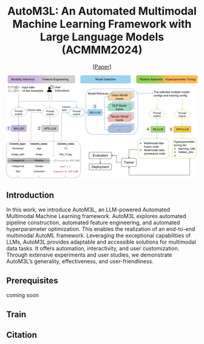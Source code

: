 <div align="center">
  
# AutoM3L: An Automated Multimodal Machine Learning Framework with Large Language Models (ACMMM2024)
[[Paper]()]
<be>
</div>

![method overview](resources/fig1.jpg)

## Introduction

In this work, we introduce AutoM3L, an LLM-powered Automated Multimodal Machine Learning framework. AutoM3L explores automated pipeline construction, automated feature engineering, and automated hyperparameter optimization. This enables the realization of an end-to-end multimodal AutoML framework. Leveraging the exceptional capabilities of LLMs, AutoM3L provides adaptable and accessible solutions for multimodal data tasks. It offers automation, interactivity, and user customization. Through extensive experiments and user studies, we demonstrate AutoM3L’s generality, effectiveness, and user-friendliness.

## Prerequisites
coming soon

## Train

## Citation



